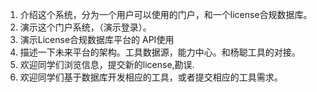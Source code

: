 1. 介绍这个系统，分为一个用户可以使用的门户，和一个license合规数据库。
2. 演示这个门户系统，（演示登录）。
3. 演示License合规数据库平台的 API使用
4. 描述一下未来平台的架构。工具数据源，能力中心。和杨聪工具的对接。
5. 欢迎同学们浏览信息，提交新的license,勘误.
6. 欢迎同学们基于数据库开发相应的工具，或者提交相应的工具需求。